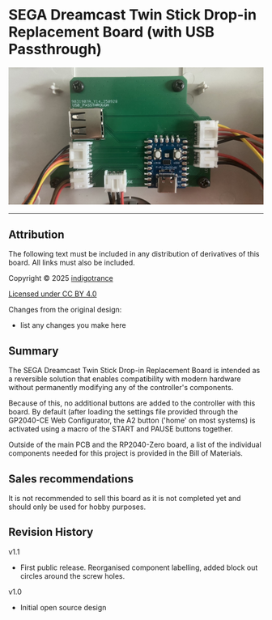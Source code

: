 # SEGA Dreamcast Twin Stick Drop-in Replacement Board (with USB Passthrough)
![SEGA Dreamcast Twin Stick](Assets/SEGA%20Dreamcast%20Twin%20Stick.jpg)

---

## Attribution

The following text must be included in any distribution of derivatives of this board. All links must also be included.

Copyright © 2025 [indigotrance](https://github.com/FeiYenKn)

[Licensed under CC BY 4.0](https://creativecommons.org/licenses/by/4.0/)

Changes from the original design:
  - list any changes you make here


## Summary

The SEGA Dreamcast Twin Stick Drop-in Replacement Board is intended as a reversible solution that enables compatibility with modern hardware without permanently modifying any of the controller's components.

Because of this, no additional buttons are added to the controller with this board. By default (after loading the settings file provided through the GP2040-CE Web Configurator, the A2 button ('home' on most systems) is activated using a macro of the START and PAUSE buttons together.

Outside of the main PCB and the RP2040-Zero board, a list of the individual components needed for this project is provided in the Bill of Materials.

## Sales recommendations

It is not recommended to sell this board as it is not completed yet and should only be used for hobby purposes.

## Revision History

v1.1
- First public release. Reorganised component labelling, added block out circles around the screw holes.

v1.0
- Initial open source design